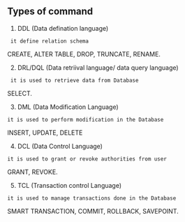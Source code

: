 ## Types of command

1. DDL (Data defination language)

``` it define relation schema```

CREATE, ALTER TABLE, DROP, TRUNCATE, RENAME.

2. DRL/DQL (Data retriival language/ data query language)

``` it is used to retrieve data from Database```

SELECT.

3. DML (Data Modification Language)

``` it is used to perform modification in the Database ```

INSERT, UPDATE, DELETE

4. DCL (Data Control Language)

``` it is used to grant or revoke authorities from user ```

GRANT, REVOKE.

5. TCL (Transaction control Language)

``` it is used to manage transactions done in the Database ```

SMART TRANSACTION, COMMIT, ROLLBACK, SAVEPOINT.